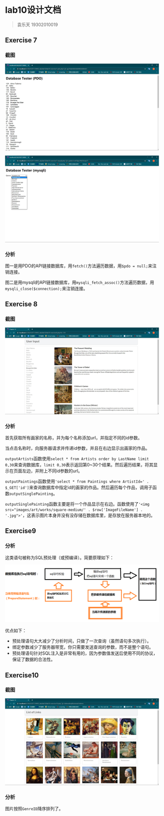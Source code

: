 # lab10设计文档

> 袁乐天 19302010019

## Exercise 7

### 截图

![](screenshots/7-1.jpg)

![](screenshots/7-2.jpg)

### 分析

图一是用PDO的API链接数据库，用<code>fetch()</code>方法遍历数据，用`$pdo = null;`来注销连接。

图二是用mysqli的API链接数据库，用<code>mysqli_fetch_assoc()</code>方法遍历数据，用`mysqli_close($connection);`来注销连接。

## Exercise 8

### 截图

![](screenshots/8.jpg)

### 分析

首先获取所有画家的名称，并为每个名称添加url，并指定不同的id参数。

当点击名称时，向服务器请求并传递id参数，并且在右边显示出画家的作品。

`outputArtists`函数使用`select * from Artists order by LastName limit 0,30`来查询数据库，`limit 0,30`表示返回第0~30个结果。然后遍历结果，将其显示在页面左边，并附上不同id参数的url。

`outputPaintings`函数使用`'select * from Paintings where ArtistId=' . $_GET['id']`来查询数据库中指定id的画家的作品。然后遍历每个作品，调用子函数`outputSinglePainting`。

`outputSinglePainting`函数主要是将一个作品显示在右边。函数使用了`'<img src="images/art/works/square-medium/' . $row['ImageFileName'] . '.jpg">'`，这表示图片本身并没有没存储在数据库里，是存放在服务器本地的。

## Exercise9

### 分析

这类语句被称为SQL预处理（或预编译）。简要原理如下：

![](screenshots/9.png)

优点如下：

* 预处理语句大大减少了分析时间，只做了一次查询（虽然语句多次执行）。
* 绑定参数减少了服务器带宽，你只需要发送查询的参数，而不是整个语句。
* 预处理语句针对SQL注入是非常有用的，因为参数值发送后使用不同的协议，保证了数据的合法性。

## Exercise10

### 截图

![](screenshots/10.jpg)

### 分析

图片按照`GenreID`降序排列了。